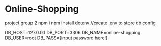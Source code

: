 # Online-Shopping

project group 2
npm i
npm install dotenv
//create .env to store db config

DB_HOST=127.0.0.1
DB_PORT=3306
DB_NAME=online-shopping
DB_USER=root
DB_PASS={input password here!}


